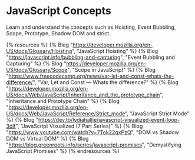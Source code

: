 # JavaScript Concepts

Learn and understand the concepts such as Hoisting, Event Bubbling, Scope, Prototype, Shadow DOM and strict.

{% resources %}
  {% Blog "https://developer.mozilla.org/en-US/docs/Glossary/Hoisting", "JavaScript Hoisting" %}
  {% Blog "https://javascript.info/bubbling-and-capturing", "Event Bubbling and Capturing" %}
  {% Blog "https://developer.mozilla.org/en-US/docs/Glossary/Scope", "Scope in JavaScript" %}
  {% Blog "https://www.freecodecamp.org/news/var-let-and-const-whats-the-difference/", "Var, Let and Const — Whats the difference?" %}
  {% Blog "https://developer.mozilla.org/en-US/docs/Web/JavaScript/Inheritance_and_the_prototype_chain", "Inheritance and Prototype Chain" %}
  {% Blog "https://developer.mozilla.org/en-US/docs/Web/JavaScript/Reference/Strict_mode", "JavaScript Strict Mode" %}
  {% Blog "https://dev.to/lydiahallie/javascript-visualized-event-loop-3dif", "JavaScript Visualized (7 Part Series)" %}
  {% Blog "https://www.youtube.com/watch?v=7Tok22qxPzQ", "DOM vs Shadow DOM vs Virtual DOM" %}
  {% Blog "https://blog.greenroots.info/series/javascript-promises", "Demystifying JavaScript Promises" %}
{% endresources %}